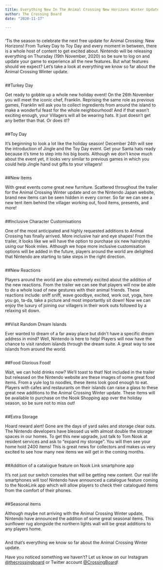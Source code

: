 ```yaml
---
title: Everything New In The Animal Crossing New Horizons Winter Update
author: The Crossing Board
date: "2020-11-17"

---
```


<div class="image-center">
<img src="/images/posts/17112020/image0.png" alt="" />
</div>

‘Tis the season to celebrate the next free update for Animal Crossing: New Horizons! From Turkey Day to Toy Day and every moment in between, there is a whole host of content to get excited about. Nintendo will be releasing everything on Thursday (19th November, 2020) so be sure to log on and update your game to experience all the new features. But what features should we expect? Let’s take a look at everything we know so far about the Animal Crossing Winter update.

<div class="image-center">
<img src="/images/posts/17112020/image1.png" alt="" />
</div>

##Turkey Day

Get ready to gobble up a whole new holiday event! On the 26th November you will meet the iconic chef, Franklin. Reprising the same role as previous games, Franklin will ask you to collect ingredients from around the island to make a wonderful feast for the whole neighbourhood! And if that wasn’t exciting enough, your Villagers will all be wearing hats. It just doesn’t get any better than that. Or does it!?

<div class="image-center">
<img src="/images/posts/17112020/image2.png" alt="" />
</div>

##Toy Day

It’s beginning to look a lot like the holiday season! December 24th will see the introduction of Jingle and the Toy Day event. Get your Santa hats ready because it’s time to step into his big boots. Although we don’t know much about the event yet, it looks very similar to previous games in which you could help Jingle hand out gifts to your villagers!

<div class="image-center">
<img src="/images/posts/17112020/image3.png" alt="" />
</div>

##New Items

With great events come great new furniture. Scattered throughout the trailer for the Animal Crossing Winter update and on the Nintendo Japan website, brand new items can be seen hidden in every corner. So far we can see a new tent item behind the villager working out, food items, presents, and more!

<div class="image-center">
<img src="/images/posts/17112020/image4.png" alt="" />
</div>

##Inclusive Character Customisations

One of the most anticipated and highly requested additions to Animal Crossing has finally arrived. More inclusive hair and eye shapes! From the trailer, it looks like we will have the option to purchase six new hairstyles using our Nook miles. Although we hope more inclusive customisation options will be added in the future, players around the world are delighted that Nintendo are starting to take steps in the right direction. 

<div class="image-center">
<img src="/images/posts/17112020/image5.png" alt="" />
</div>
<div class="image-center">
<img src="/images/posts/17112020/image6.png" alt="" />
</div>

##New Reactions

Players around the world are also extremely excited about the addition of the new reactions. From the trailer we can see that players will now be able to do a whole load of new gestures with their animal friends. These reactions include: sniff sniff, wave goodbye, excited, work out, yoga, here you go, ta-da, take a picture and most importantly sit down! Now we can enjoy the luxury of joining our villagers in their work outs followed by a relaxing sit down. 

<div class="image-center">
<img src="/images/posts/17112020/image7.png" alt="" />
</div>

##Visit Random Dream Islands

Ever wanted to dream of a far away place but didn’t have a specific dream address in mind? Well, Nintendo is here to help! Players will now have the chance to visit random islands through the dream suite. A great way to see islands from around the world.

<div class="image-center">
<img src="/images/posts/17112020/image8.jpg" alt="" />
</div>

##Food Glorious Food!

Wait, we can hold drinks now? We’ll toast to that! Not included in the trailer but released on the Nintendo website are these images of some great food items. From a yule log to noodles, these items look good enough to eat. Players with cafes and restaurants on their islands can raise a glass to these great new additions to the Animal Crossing Winter update. These items will be available to purchase on the Nook Shopping app over the holiday season, so be sure not to miss out!

<div class="image-center">
<img src="/images/posts/17112020/image9.jpg" alt="" />
</div>
<div class="image-center">
<img src="/images/posts/17112020/image10.jpg" alt="" />
</div>

##Extra Storage

Hoard reward alert! Gone are the days of yard sales and storage clear outs. The Nintendo developers have blessed us with almost double the storage spaces in our homes. To get this new upgrade, just talk to Tom Nook at resident services and ask to “expand my storage”. You will then see your home hold 2400 items! This is great news for collectors and makes us very excited to see how many new items we will get in the coming months.

<div class="image-center">
<img src="/images/posts/17112020/image11.png" alt="" />
</div>

##Addition of a catalogue feature on Nook Link smartphone app

It’s not just our switch consoles that will be getting new content. Our real life smartphones will too! Nintendo have announced a catalogue feature coming to the NookLink app which will allow players to check their catalogued items from the comfort of their phones. 

<div class="image-center">
<img src="/images/posts/17112020/image12.jpg" alt="" />
</div>

##Seasonal items

Although maybe not arriving with the Animal Crossing Winter update, Nintendo have announced the addition of some great seasonal items. This sunflower rug alongside the northern lights wall will be great additions to any players home. 

<div class="image-center">
<img src="/images/posts/17112020/image13.jpg" alt="" />
</div>

And that’s everything we know so far about the Animal Crossing Winter update. 

Have you noticed something we haven’t? Let us know on our Instagram [@thecrossingboard](https://instagram.com/thecrossingboard) or Twitter account [@CrossingBoard](https://twitter.com/crossingboard)!
